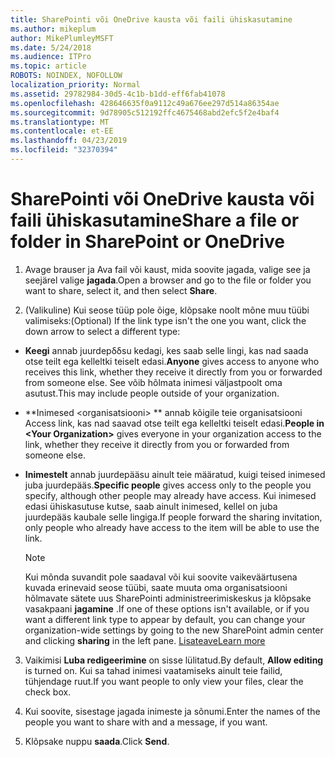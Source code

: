 ```yaml
---
title: SharePointi või OneDrive kausta või faili ühiskasutamine
ms.author: mikeplum
author: MikePlumleyMSFT
ms.date: 5/24/2018
ms.audience: ITPro
ms.topic: article
ROBOTS: NOINDEX, NOFOLLOW
localization_priority: Normal
ms.assetid: 29782984-30d5-4c1b-b1dd-eff6fab41078
ms.openlocfilehash: 428646635f0a9112c49a676ee297d514a86354ae
ms.sourcegitcommit: 9d78905c512192ffc4675468abd2efc5f2e4baf4
ms.translationtype: MT
ms.contentlocale: et-EE
ms.lasthandoff: 04/23/2019
ms.locfileid: "32370394"
---
```

# <a name="share-a-file-or-folder-in-sharepoint-or-onedrive"></a><span data-ttu-id="4c1f0-102">SharePointi või OneDrive kausta või faili ühiskasutamine</span><span class="sxs-lookup"><span data-stu-id="4c1f0-102">Share a file or folder in SharePoint or OneDrive</span></span>

1. <span data-ttu-id="4c1f0-103">Avage brauser ja Ava fail või kaust, mida soovite jagada, valige see ja seejärel valige **jagada**.</span><span class="sxs-lookup"><span data-stu-id="4c1f0-103">Open a browser and go to the file or folder you want to share, select it, and then select **Share**.</span></span> 
    
2. <span data-ttu-id="4c1f0-104">(Valikuline) Kui seose tüüp pole õige, klõpsake noolt mõne muu tüübi valimiseks:</span><span class="sxs-lookup"><span data-stu-id="4c1f0-104">(Optional) If the link type isn't the one you want, click the down arrow to select a different type:</span></span>
    
  - <span data-ttu-id="4c1f0-105">**Keegi** annab juurdepδδsu kedagi, kes saab selle lingi, kas nad saada otse teilt ega kelleltki teiselt edasi.</span><span class="sxs-lookup"><span data-stu-id="4c1f0-105">**Anyone** gives access to anyone who receives this link, whether they receive it directly from you or forwarded from someone else.</span></span> <span data-ttu-id="4c1f0-106">See võib hõlmata inimesi väljastpoolt oma asutust.</span><span class="sxs-lookup"><span data-stu-id="4c1f0-106">This may include people outside of your organization.</span></span> 
    
  - <span data-ttu-id="4c1f0-107">\*\*Inimesed \<organisatsiooni\> \*\* annab kõigile teie organisatsiooni Access link, kas nad saavad otse teilt ega kelleltki teiselt edasi.</span><span class="sxs-lookup"><span data-stu-id="4c1f0-107">**People in \<Your Organization\>** gives everyone in your organization access to the link, whether they receive it directly from you or forwarded from someone else.</span></span> 
    
  - <span data-ttu-id="4c1f0-108">**Inimestelt** annab juurdepääsu ainult teie määratud, kuigi teised inimesed juba juurdepääs.</span><span class="sxs-lookup"><span data-stu-id="4c1f0-108">**Specific people** gives access only to the people you specify, although other people may already have access.</span></span> <span data-ttu-id="4c1f0-109">Kui inimesed edasi ühiskasutuse kutse, saab ainult inimesed, kellel on juba juurdepääs kaubale selle lingiga.</span><span class="sxs-lookup"><span data-stu-id="4c1f0-109">If people forward the sharing invitation, only people who already have access to the item will be able to use the link.</span></span> 
    
    > [!NOTE]
    > <span data-ttu-id="4c1f0-110">Kui mõnda suvandit pole saadaval või kui soovite vaikeväärtusena kuvada erinevaid seose tüübi, saate muuta oma organisatsiooni hõlmavate sätete uus SharePointi administreerimiskeskus ja klõpsake vasakpaani **jagamine** .</span><span class="sxs-lookup"><span data-stu-id="4c1f0-110">If one of these options isn't available, or if you want a different link type to appear by default, you can change your organization-wide settings by going to the new SharePoint admin center and clicking **sharing** in the left pane.</span></span> [<span data-ttu-id="4c1f0-111">Lisateave</span><span class="sxs-lookup"><span data-stu-id="4c1f0-111">Learn more</span></span>](https://go.microsoft.com/fwlink/?linkid=866426)
  
3. <span data-ttu-id="4c1f0-112">Vaikimisi **Luba redigeerimine** on sisse lülitatud.</span><span class="sxs-lookup"><span data-stu-id="4c1f0-112">By default, **Allow editing** is turned on.</span></span> <span data-ttu-id="4c1f0-113">Kui sa tahad inimesi vaatamiseks ainult teie failid, tühjendage ruut.</span><span class="sxs-lookup"><span data-stu-id="4c1f0-113">If you want people to only view your files, clear the check box.</span></span> 
    
4. <span data-ttu-id="4c1f0-114">Kui soovite, sisestage jagada inimeste ja sõnumi.</span><span class="sxs-lookup"><span data-stu-id="4c1f0-114">Enter the names of the people you want to share with and a message, if you want.</span></span>
    
5. <span data-ttu-id="4c1f0-115">Klõpsake nuppu **saada**.</span><span class="sxs-lookup"><span data-stu-id="4c1f0-115">Click **Send**.</span></span> 
    

